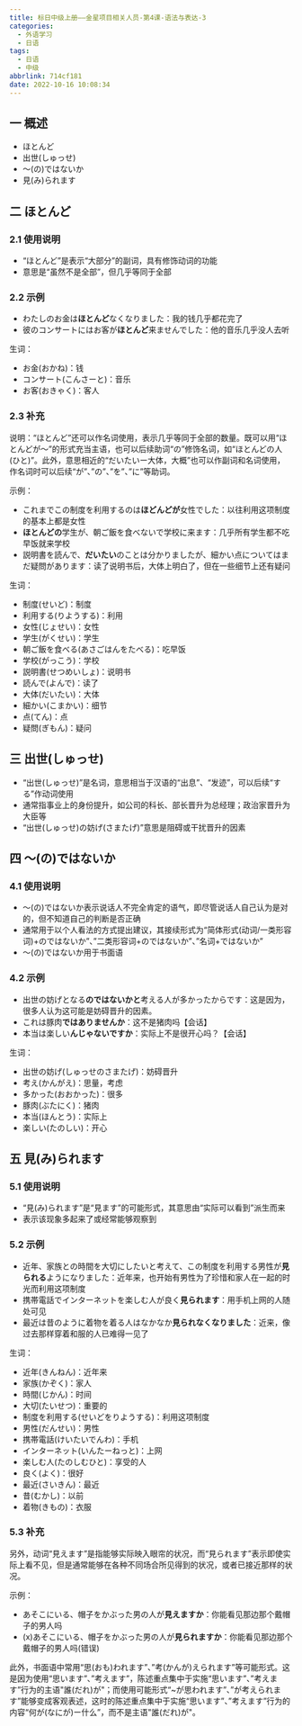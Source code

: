 ```yaml
---
title: 标日中级上册——金星项目相关人员-第4课-语法与表达-3
categories:
  - 外语学习
  - 日语
tags:
  - 日语
  - 中级
abbrlink: 714cf181
date: 2022-10-16 10:08:34
---
```

## 一 概述

* ほとんど
* 出世(しゅっせ)
* ～(の)ではないか
* 見(み)られます

<!--more-->

## 二  ほとんど

### 2.1 使用说明

* “ほとんど”是表示“大部分”的副词，具有修饰动词的功能
* 意思是“虽然不是全部”，但几乎等同于全部

### 2.2 示例

* わたしのお金は**ほとんど**なくなりました：我的钱几乎都花完了
* 彼のコンサートにはお客が**ほとんど**来ませんでした：他的音乐几乎没人去听

生词：

* お金(おかね)：钱
* コンサート(こんさーと)：音乐
* お客(おきゃく)：客人

### 2.3 补充

说明：“ほとんど”还可以作名词使用，表示几乎等同于全部的数量。既可以用“ほとんどが～”的形式充当主语，也可以后续助词“の”修饰名词，如“ほとんどの人(ひと)”。此外，意思相近的“だいたいー大体，大概”也可以作副词和名词使用，作名词时可以后续“が”、”の”、”を”、”に”等助词。

示例：

* これまでこの制度を利用するのは**ほどんどが**女性でした：以往利用这项制度的基本上都是女性
* **ほとんどの**学生が、朝ご飯を食べないで学校に来ます：几乎所有学生都不吃早饭就来学校
* 説明書を読んで、**だいたい**のことは分かりましたが、細かい点についてはまだ疑問があります：读了说明书后，大体上明白了，但在一些细节上还有疑问

生词：

* 制度(せいど)：制度
* 利用する(りようする)：利用
* 女性(じょせい)：女性
* 学生(がくせい)：学生
* 朝ご飯を食べる(あさごはんをたべる)：吃早饭
* 学校(がっこう)：学校
* 説明書(せつめいしょ)：说明书
* 読んで(よんで)：读了
* 大体(だいたい)：大体
* 細かい(こまかい)：细节
* 点(てん)：点
* 疑問(ぎもん)：疑问

## 三 出世(しゅっせ)

* “出世(しゅっせ)”是名词，意思相当于汉语的“出息”、“发迹”，可以后续“する”作动词使用
* 通常指事业上的身份提升，如公司的科长、部长晋升为总经理；政治家晋升为大臣等
* “出世(しゅっせ)の妨げ(さまたげ)”意思是阻碍或干扰晋升的因素

## 四 ～(の)ではないか

### 4.1  使用说明

* ～(の)ではないか表示说话人不完全肯定的语气，即尽管说话人自己认为是对的，但不知道自己的判断是否正确
* 通常用于以个人看法的方式提出建议，其接续形式为“简体形式(动词/一类形容词)+のではないか”、”二类形容词+のではないか”、”名词+ではないか”
* ～(の)ではないか用于书面语

### 4.2 示例

* 出世の妨げとなる**のではないかと**考える人が多かったからです：这是因为，很多人认为这可能是妨碍晋升的因素。
* これは豚肉**ではありませんか**：这不是猪肉吗【会话】
* 本当は楽しい**んじゃないですか**：实际上不是很开心吗？【会话】

生词：

* 出世の妨げ(しゅっせのさまたげ)：妨碍晋升
* 考え(かんがえ)：思量，考虑
* 多かった(おおかった)：很多
* 豚肉(ぶたにく)：猪肉
* 本当(ほんとう)：实际上
* 楽しい(たのしい)：开心

## 五 見(み)られます

### 5.1 使用说明

* “見(み)られます”是“見ます”的可能形式，其意思由“实际可以看到”派生而来
* 表示该现象多起来了或经常能够观察到

### 5.2 示例

* 近年、家族との時間を大切にしたいと考えて、この制度を利用する男性が**見られる**ようになりました：近年来，也开始有男性为了珍惜和家人在一起的时光而利用这项制度
* 携帯電話でインターネットを楽しむ人が良く**見られます**：用手机上网的人随处可见
* 最近は昔のように着物を着る人はなかなか**見られなくなりました**：近来，像过去那样穿着和服的人已难得一见了

生词：

* 近年(きんねん)：近年来
* 家族(かぞく)：家人
* 時間(じかん)：时间
* 大切(たいせつ)：重要的
* 制度を利用する(せいどをりようする)：利用这项制度
* 男性(だんせい)：男性
* 携帯電話(けいたいでんわ)：手机
* インターネット(いんたーねっと)：上网
* 楽しむ人(たのしむひと)：享受的人
* 良く(よく)：很好
* 最近(さいきん)：最近
* 昔(むかし)：以前
* 着物(きもの)：衣服

### 5.3 补充

另外，动词“見えます”是指能够实际映入眼帘的状况，而“見られます”表示即使实际上看不见，但是通常能够在各种不同场合所见得到的状况，或者已接近那样的状况。

示例：

* あそこにいる、帽子をかぶった男の人が**見えますか**：你能看见那边那个戴帽子的男人吗
* (x)あそこにいる、帽子をかぶった男の人が**見られますか**：你能看见那边那个戴帽子的男人吗(错误)

此外，书面语中常用“思(おも)われます”、”考(かんが)えられます”等可能形式。这是因为使用“思います”、”考えます”，陈述重点集中于实施“思います”、”考えます”行为的主语"誰(だれ)が"；而使用可能形式“~が思われます”、”が考えられます”能够变成客观表述，这时的陈述重点集中于实施“思います”、”考えます”行为的内容“何が(なにが)ー什么”，而不是主语"誰(だれ)が"。

